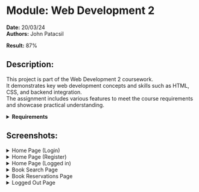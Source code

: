 # Module: Web Development 2

**Date:** 20/03/24  
**Authors:** John Patacsil

**Result:** 87%

## Description:
This project is part of the Web Development 2 coursework.  
It demonstrates key web development concepts and skills such as HTML, CSS, and backend integration.  
The assignment includes various features to meet the course requirements and showcase practical understanding.

<details>
<summary><strong>Requirements</strong></summary>

- Requirement 1: User has restricted access when not logged in
- Requirement 2: User can reserve and unreserve books (if logged in)
- Requirement 3: User can view their book reservations
- Requirement 4: User cannot reserve books that are already reserved
- Requirement 5: User must be able to search and filter books

</details>

## Screenshots:

<details>
  <summary>Home Page (Login)</summary>
  <img src="https://github.com/user-attachments/assets/f34081cc-9c3b-4279-8b05-18f26a99dd50" alt="Image of Login Page" width="800" />
</details>

<details>
  <summary>Home Page (Register)</summary>
  <img src="https://github.com/user-attachments/assets/2e4b1035-cd95-42f5-856b-64142841d5f3" alt="Image of Register Page" width="800" />
  
</details>

<details>
  <summary>Home Page (Logged in)</summary>
  <img src="https://github.com/user-attachments/assets/2e175443-a919-469c-a64a-0e892ab0cec3" alt="Image of Home Page (Logged In)" width="800" />
</details>

<details>
  <summary>Book Search Page</summary>
  <img src="https://github.com/user-attachments/assets/ae9e0692-ad69-4bf6-8ff1-5b0c6d8be3b2" alt="Image of Book Search Page" width="800" />
</details>

<details>
  <summary>Book Reservations Page</summary>
  <img src="https://github.com/user-attachments/assets/ad557d84-89d2-4947-a895-52cf911533c7" alt="Image of Book Reservations Page" width="800" />
</details>

<details>
  <summary>Logged Out Page</summary>
  <img src="[https://github.com/user-attachments/assets/ad557d84-89d2-4947-a895-52cf911533c7](https://github.com/user-attachments/assets/5f0623ee-35d5-45fb-8116-623b5d2f4d05)" alt="Image of Website when logged out" width="800" />
</details>

